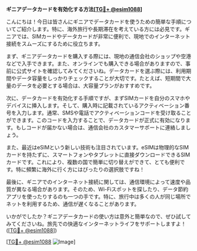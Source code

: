 **ギニアデータカードを有効化する方法[[TG💪+ @esim1088](https://t.me/s/esim1088)]**

こんにちは！今日は皆さんにギニアでデータカードを使うための簡単な手順についてご紹介します。特に、海外旅行や長期滞在を考えている方には必見です。ギニアでは、SIMカードやデータカードが非常に便利で、現地でのインターネット接続をスムーズにするために役立ちます。

まず、ギニアデータカードを購入する際には、現地の通信会社のショップや空港などで入手できます。また、オンラインでも購入できる場合がありますので、事前に公式サイトを確認してみてくださいね。データカードを選ぶ際には、利用期間やデータ容量をしっかりチェックすることが大切です。たとえば、短期間で大量のデータを必要とする場合は、大容量プランがおすすめです。

次に、データカードを有効化する手順ですが、まずSIMカードを自分のスマホやデバイスに挿入します。そして、購入時に記載されているアクティベーション番号を入力します。通常、SMSや電話でアクティベーションコードを受け取ることができます。このコードを入力することで、データカードが正式に有効になります。もしコードが届かない場合は、通信会社のカスタマーサポートに連絡しましょう。

また、最近はeSIMという新しい技術も注目されています。eSIMは物理的なSIMカードを持たずに、スマートフォンやタブレットに直接ダウンロードできるSIMカードです。これにより、複数の国で簡単に切り替えができて、とても便利です。特に頻繁に海外に行く方にはぴったりの選択肢ですね！

最後に、ギニアでのインターネット接続に関しては、通信環境によって速度や品質が異なる場合があります。そのため、Wi-Fiスポットを探したり、データ節約アプリを使ったりするのも一つの手です。特に、旅行中は多くの人が同じ場所でネットを利用するため、通信が遅くなることがあります。

いかがでしたか？ギニアデータカードの使い方は意外と簡単なので、ぜひ試してみてくださいね。旅先での快適なインターネットライフをサポートしますよ！([[TG💪+ @esim1088](https://t.me/s/esim1088)])

[[TG💪+ @esim1088](https://t.me/s/esim1088) ![Image](https://i.postimg.cc/Y0z9fWf4/image.png)]